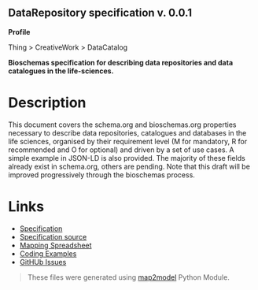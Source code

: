 ## DataRepository specification v. 0.0.1 

**Profile** 

Thing > CreativeWork > DataCatalog

**Bioschemas specification for describing data repositories and data catalogues in the life-sciences.** 

# Description 
This document covers the schema.org and bioschemas.org properties necessary to describe data repositories, catalogues and databases in the life sciences, organised by their requirement level (M for mandatory, R for recommended and O for optional) and driven by a set of use cases. A simple example in JSON-LD is also provided. The majority of these fields already exist in schema.org, others are pending. 
Note that this draft will be improved progressively through the bioschemas process.
 
# Links 
- [Specification](https://bioschemas.org/bsc_specs/DataRepository/specification/)
- [Specification source](specification.html)
- [Mapping Spreadsheet](https://docs.google.com/spreadsheets/d/1H12h5VpVNJFzNs2RQJWjXkauCEn3qEsVFzKRoiHHffY/edit?usp=drivesdk)
- [Coding Examples](https://github.com/BioSchemas/specifications/tree/master/DataRepository/examples)
- [GitHUb Issues](https://github.com/BioSchemas/bioschemas/labels/type%3A%20DataRepository)
> These files were generated using [map2model](https://github.com/BioSchemas/map2model) Python Module.